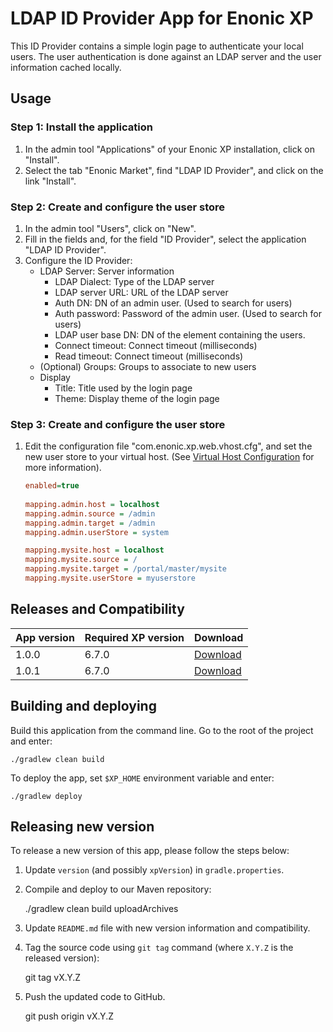 # LDAP ID Provider App for Enonic XP

This ID Provider contains a simple login page to authenticate your local users.
The user authentication is done against an LDAP server and the user information cached locally.

## Usage

### Step 1: Install the application
1. In the admin tool "Applications" of your Enonic XP installation, click on "Install". 
2. Select the tab "Enonic Market", find "LDAP ID Provider", and click on the link "Install".

### Step 2: Create and configure the user store
1. In the admin tool "Users", click on "New".
2. Fill in the fields and, for the field "ID Provider", select the application "LDAP ID Provider".
3. Configure the ID Provider:
    * LDAP Server: Server information
        * LDAP Dialect: Type of the LDAP server
        * LDAP server URL: URL of the LDAP server
        * Auth DN: DN of an admin user. (Used to search for users)
        * Auth password: Password of the admin user. (Used to search for users)
        * LDAP user base DN: DN of the element containing the users.
        * Connect timeout: Connect timeout (milliseconds)
        * Read timeout: Connect timeout (milliseconds)
    * (Optional) Groups: Groups to associate to new users    
    * Display
        * Title: Title used by the login page
        * Theme: Display theme of the login page
            
### Step 3: Create and configure the user store
1. Edit the configuration file "com.enonic.xp.web.vhost.cfg", and set the new user store to your virtual host.
(See [Virtual Host Configuration](http://xp.readthedocs.io/en/stable/operations/configuration.html#configuration-vhost) for more information).

    ```ini
    enabled=true
      
    mapping.admin.host = localhost
    mapping.admin.source = /admin
    mapping.admin.target = /admin
    mapping.admin.userStore = system
    
    mapping.mysite.host = localhost
    mapping.mysite.source = /
    mapping.mysite.target = /portal/master/mysite
    mapping.mysite.userStore = myuserstore
    ```

## Releases and Compatibility

| App version | Required XP version | Download |
| ----------- | ------------------- | -------- |
| 1.0.0 | 6.7.0 | [Download](http://repo.enonic.com/public/com/enonic/app/ldapidprovider/1.0.0/ldapidprovider-1.0.0.jar) |
| 1.0.1 | 6.7.0 | [Download](http://repo.enonic.com/public/com/enonic/app/ldapidprovider/1.0.1/ldapidprovider-1.0.1.jar) |


## Building and deploying

Build this application from the command line. Go to the root of the project and enter:

    ./gradlew clean build

To deploy the app, set `$XP_HOME` environment variable and enter:

    ./gradlew deploy


## Releasing new version

To release a new version of this app, please follow the steps below:

1. Update `version` (and possibly `xpVersion`) in  `gradle.properties`.

2. Compile and deploy to our Maven repository:

    ./gradlew clean build uploadArchives

3. Update `README.md` file with new version information and compatibility.

4. Tag the source code using `git tag` command (where `X.Y.Z` is the released version):

    git tag vX.Y.Z

5. Push the updated code to GitHub.

    git push origin vX.Y.Z